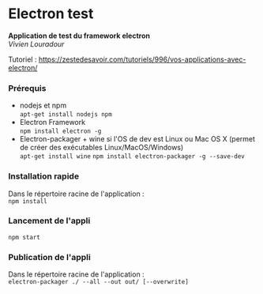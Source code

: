 # Electron test  
**Application de test du framework electron**  
*Vivien Louradour*
   
Tutoriel : https://zestedesavoir.com/tutoriels/996/vos-applications-avec-electron/  
  

### Prérequis  
- nodejs et npm    
`apt-get install nodejs npm`
- Electron Framework  
`npm install electron -g`
- Electron-packager + wine si l'OS de dev est Linux ou Mac OS X (permet de créer des exécutables Linux/MacOS/Windows)    
`apt-get install wine` 
`npm install electron-packager -g --save-dev`

### Installation rapide 
Dans le répertoire racine de l'application :  
`npm install` 

### Lancement de l'appli
`npm start`

### Publication de l'appli
Dans le répertoire racine de l'application :  
`electron-packager ./ --all --out out/ [--overwrite]`






